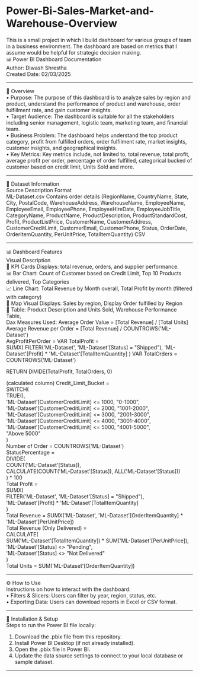 # Power-Bi-Sales-Market-and-Warehouse-Overview
This is a small project in which I build dashboard for various groups of team in a business environment. The dashboard are based on metrics that I assume would be helpful for strategic decision making.   
📊 Power BI Dashboard Documentation  
Author: Diwash Shrestha  
Created Date: 02/03/2025  
________________________________________  
🔹 Overview  
•	Purpose: The purpose of this dashboard is to analyze sales by region and product, understand the performance of product and warehouse, order fulfillment rate, and gain customer insights.   
•	Target Audience: The dashboard is suitable for all the stakeholders including senior management, logistic team, marketing team, and financial team.   
•	Business Problem: The dashboard helps understand the top product category, profit from fulfilled orders, order fulfilment rate, market insights, customer insights, and geographical insights.   
•	Key Metrics: Key metrics include, not limited to, total revenue, total profit, average profit per order, percentage of order fulfilled, categorical bucked of customer based on credit limit, Units Sold and more. 
    
________________________________________  
📂 Dataset Information  
Source	Description	Format  
ML-Dataset.csv	Contains order details (RegionName, CountryName, State, City, PostalCode, WarehouseAddress, WarehouseName, EmployeeName, EmployeeEmail, EmployeePhone, EmployeeHireDate, EmployeeJobTitle, CategoryName, ProductName, ProductDescription, ProductStandardCost, Profit, ProductListPrice, CustomerName, CustomerAddress, CustomerCreditLimit, CustomerEmail, CustomerPhone, Status, OrderDate, OrderItemQuantity, PerUnitPrice, TotalItemQuantity)	CSV  
________________________________________
📊 Dashboard Features  
Visual	Description  
📌 KPI Cards	Displays: total revenue, orders, and supplier performance.  
📊 Bar Chart:	Count of Customer based on Credit Limit, Top 10 Products delivered, Top Categories  
📈 Line Chart:	Total Revenue by Month overall, Total Profit by month (filtered with category)  
📍 Map Visual	Displays: Sales by region, Display Order fulfilled by Region  
📂 Table:	Product Description and Units Sold, Warehouse Performance Table,  
Dax Measures Used: 
Average Order Value = [Total Revenue] / [Total Units]  
Average Revenue per Order = [Total Revenue] / COUNTROWS('ML-Dataset')  
AvgProfitPerOrder = 
VAR TotalProfit =  
SUMX(
      FILTER('ML-Dataset', 'ML-Dataset'[Status] = "Shipped"),
      'ML-Dataset'[Profit] * 'ML-Dataset'[TotalItemQuantity]
                       )
      VAR TotalOrders = COUNTROWS('ML-Dataset')

   RETURN 
   DIVIDE(TotalProfit, TotalOrders, 0)  
    
  (calculated column) Credit_Limit_Bucket =   
  SWITCH(   
    TRUE(),       
    'ML-Dataset'[CustomerCreditLimit] <= 1000, "0-1000",       
    'ML-Dataset'[CustomerCreditLimit] <= 2000, "1001-2000",     
    'ML-Dataset'[CustomerCreditLimit] <= 3000, "2001-3000",     
    'ML-Dataset'[CustomerCreditLimit] <= 4000, "3001-4000",       
    'ML-Dataset'[CustomerCreditLimit] <= 5000, "4001-5000",    
    "Above 5000"    
)          
Number of Order = COUNTROWS('ML-Dataset')    
StatusPercentage =   
DIVIDE(  
    COUNT('ML-Dataset'[Status]),   
    CALCULATE(COUNT('ML-Dataset'[Status]), ALL('ML-Dataset'[Status]))   
) * 100     
Total Profit =    
SUMX(   
    FILTER('ML-Dataset', 'ML-Dataset'[Status] = "Shipped"),      
    'ML-Dataset'[Profit] * 'ML-Dataset'[TotalItemQuantity]     
)       
Total Revenue = SUMX('ML-Dataset', 'ML-Dataset'[OrderItemQuantity] * 'ML-Dataset'[PerUnitPrice])    
Total Revenue (Only Delivered) =    
CALCULATE(   
    SUM('ML-Dataset'[TotalItemQuantity]) * SUM('ML-Dataset'[PerUnitPrice]),    
    'ML-Dataset'[Status] <> "Pending",      
    'ML-Dataset'[Status] <> "Not Delivered"     
)  
Total Units = SUM('ML-Dataset'[OrderItemQuantity])     


________________________________________  
  
⚙️ How to Use  
Instructions on how to interact with the dashboard:  
•	Filters & Slicers: Users can filter by year, region, status, etc.  
•	Exporting Data: Users can download reports in Excel or CSV format.  
________________________________________  
🚀 Installation & Setup  
Steps to run the Power BI file locally:  
1.	Download the .pbix file from this repository.  
2.	Install Power BI Desktop (if not already installed).  
3.	Open the .pbix file in Power BI.  
4.	Update the data source settings to connect to your local database or sample dataset.  
________________________________________  

